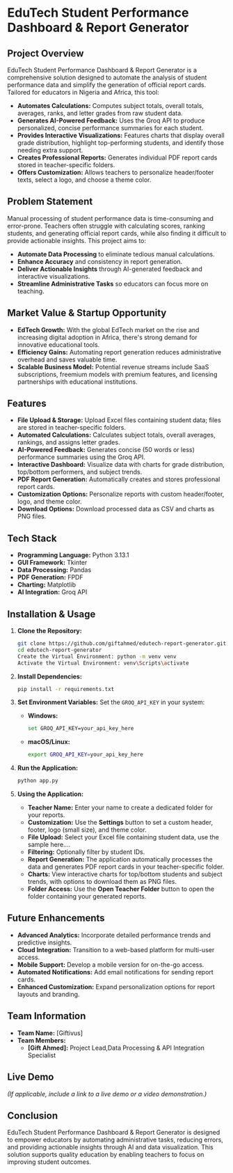 # EduTech Student Performance Dashboard & Report Generator

## Project Overview

EduTech Student Performance Dashboard & Report Generator is a comprehensive solution designed to automate the analysis of student performance data and simplify the generation of official report cards. Tailored for educators in Nigeria and Africa, this tool:
- **Automates Calculations:** Computes subject totals, overall totals, averages, ranks, and letter grades from raw student data.
- **Generates AI-Powered Feedback:** Uses the Groq API to produce personalized, concise performance summaries for each student.
- **Provides Interactive Visualizations:** Features charts that display overall grade distribution, highlight top-performing students, and identify those needing extra support.
- **Creates Professional Reports:** Generates individual PDF report cards stored in teacher-specific folders.
- **Offers Customization:** Allows teachers to personalize header/footer texts, select a logo, and choose a theme color.

## Problem Statement

Manual processing of student performance data is time-consuming and error-prone. Teachers often struggle with calculating scores, ranking students, and generating official report cards, while also finding it difficult to provide actionable insights. This project aims to:
- **Automate Data Processing** to eliminate tedious manual calculations.
- **Enhance Accuracy** and consistency in report generation.
- **Deliver Actionable Insights** through AI-generated feedback and interactive visualizations.
- **Streamline Administrative Tasks** so educators can focus more on teaching.

## Market Value & Startup Opportunity

- **EdTech Growth:** With the global EdTech market on the rise and increasing digital adoption in Africa, there's strong demand for innovative educational tools.
- **Efficiency Gains:** Automating report generation reduces administrative overhead and saves valuable time.
- **Scalable Business Model:** Potential revenue streams include SaaS subscriptions, freemium models with premium features, and licensing partnerships with educational institutions.

## Features

- **File Upload & Storage:** Upload Excel files containing student data; files are stored in teacher-specific folders.
- **Automated Calculations:** Calculates subject totals, overall averages, rankings, and assigns letter grades.
- **AI-Powered Feedback:** Generates concise (50 words or less) performance summaries using the Groq API.
- **Interactive Dashboard:** Visualize data with charts for grade distribution, top/bottom performers, and subject trends.
- **PDF Report Generation:** Automatically creates and stores professional report cards.
- **Customization Options:** Personalize reports with custom header/footer, logo, and theme color.
- **Download Options:** Download processed data as CSV and charts as PNG files.

## Tech Stack

- **Programming Language:** Python 3.13.1
- **GUI Framework:** Tkinter
- **Data Processing:** Pandas
- **PDF Generation:** FPDF
- **Charting:** Matplotlib
- **AI Integration:** Groq API

## Installation & Usage

1. **Clone the Repository:**
   ```bash
   git clone https://github.com/giftahmed/edutech-report-generator.git
   cd edutech-report-generator
   Create the Virtual Environment: python -m venv venv
   Activate the Virtual Environment: venv\Scripts\activate
   ```

2. **Install Dependencies:**
   ```bash
   pip install -r requirements.txt
   ```
3. **Set Environment Variables:**
   Set the `GROQ_API_KEY` in your system:
   - **Windows:**  
     ```bash
     set GROQ_API_KEY=your_api_key_here
     ```
   - **macOS/Linux:**  
     ```bash
     export GROQ_API_KEY=your_api_key_here
     ```

4. **Run the Application:**
   ```bash
   python app.py
   ```


5. **Using the Application:**
   - **Teacher Name:** Enter your name to create a dedicated folder for your reports.
   - **Customization:** Use the **Settings** button to set a custom header, footer, logo (small size), and theme color.
   - **File Upload:** Select your Excel file containing student data, use the sample here....
   - **Filtering:** Optionally filter by student IDs.
   - **Report Generation:** The application automatically processes the data and generates PDF report cards in your teacher-specific folder.
   - **Charts:** View interactive charts for top/bottom students and subject trends, with options to download them as PNG files.
   - **Folder Access:** Use the **Open Teacher Folder** button to open the folder containing your generated reports.

## Future Enhancements

- **Advanced Analytics:** Incorporate detailed performance trends and predictive insights.
- **Cloud Integration:** Transition to a web-based platform for multi-user access.
- **Mobile Support:** Develop a mobile version for on-the-go access.
- **Automated Notifications:** Add email notifications for sending report cards.
- **Enhanced Customization:** Expand personalization options for report layouts and branding.

## Team Information

- **Team Name:** [Giftivus]
- **Team Members:**
  - **[Gift Ahmed]:** Project Lead,Data Processing & API Integration Specialist

## Live Demo

*(If applicable, include a link to a live demo or a video demonstration.)*

## Conclusion

EduTech Student Performance Dashboard & Report Generator is designed to empower educators by automating administrative tasks, reducing errors, and providing actionable insights through AI and data visualization. This solution supports quality education by enabling teachers to focus on improving student outcomes. 

